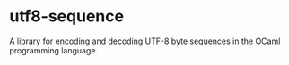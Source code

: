 # utf8-sequence
A library for encoding and decoding UTF-8 byte sequences in the OCaml programming language.

